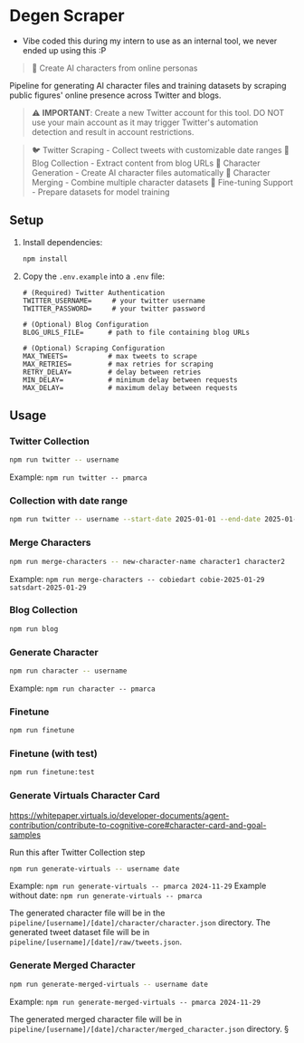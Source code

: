 # Degen Scraper
- Vibe coded this during my intern to use as an internal tool, we never ended up using this :P

> 🤖 Create AI characters from online personas

Pipeline for generating AI character files and training datasets by scraping public figures' online presence across Twitter and blogs.

> ⚠️ **IMPORTANT**: Create a new Twitter account for this tool. DO NOT use your main account as it may trigger Twitter's automation detection and result in account restrictions.

> 🐦 Twitter Scraping - Collect tweets with customizable date ranges
> 📝 Blog Collection - Extract content from blog URLs
> 🧠 Character Generation - Create AI character files automatically
> 🔄 Character Merging - Combine multiple character datasets
> 🚀 Fine-tuning Support - Prepare datasets for model training

## Setup

1. Install dependencies:
   ```bash
   npm install
   ```

2. Copy the `.env.example` into a `.env` file:
   ```properties
   # (Required) Twitter Authentication
   TWITTER_USERNAME=     # your twitter username
   TWITTER_PASSWORD=     # your twitter password

   # (Optional) Blog Configuration
   BLOG_URLS_FILE=      # path to file containing blog URLs

   # (Optional) Scraping Configuration
   MAX_TWEETS=          # max tweets to scrape
   MAX_RETRIES=         # max retries for scraping
   RETRY_DELAY=         # delay between retries
   MIN_DELAY=           # minimum delay between requests
   MAX_DELAY=           # maximum delay between requests
   ```

## Usage

### Twitter Collection 
```bash
npm run twitter -- username
```
Example: `npm run twitter -- pmarca`

### Collection with date range
```bash
npm run twitter -- username --start-date 2025-01-01 --end-date 2025-01-31
```    

### Merge Characters
```bash
npm run merge-characters -- new-character-name character1 character2
```
Example: `npm run merge-characters -- cobiedart cobie-2025-01-29 satsdart-2025-01-29`

### Blog Collection
```bash
npm run blog
```

### Generate Character
```bash
npm run character -- username
```
Example: `npm run character -- pmarca`

### Finetune
```bash
npm run finetune
```

### Finetune (with test)
```bash
npm run finetune:test
```

### Generate Virtuals Character Card
https://whitepaper.virtuals.io/developer-documents/agent-contribution/contribute-to-cognitive-core#character-card-and-goal-samples

Run this after Twitter Collection step 
```bash
npm run generate-virtuals -- username date 
```

Example: `npm run generate-virtuals -- pmarca 2024-11-29`
Example without date: `npm run generate-virtuals -- pmarca`

The generated character file will be in the `pipeline/[username]/[date]/character/character.json` directory.
The generated tweet dataset file will be in `pipeline/[username]/[date]/raw/tweets.json`.

### Generate Merged Character
```bash
npm run generate-merged-virtuals -- username date
```
Example: `npm run generate-merged-virtuals -- pmarca 2024-11-29`

The generated merged character file will be in `pipeline/[username]/[date]/character/merged_character.json` directory.
§